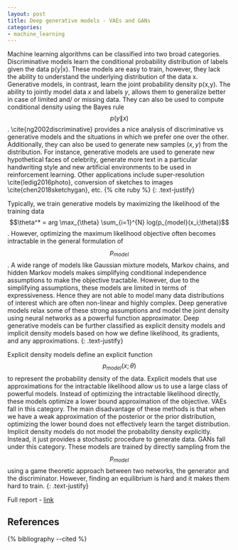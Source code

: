 ```yaml
---
layout: post
title: Deep generative models - VAEs and GANs
categories:
- machine_learning
---
```


Machine learning algorithms can be classified into two broad categories. Discriminative models learn the conditional probability distribution of labels given the data p(y\|x). These models are easy to train, however, they lack the ability to understand the underlying distribution of the data x. Generative models, in contrast, learn the joint probability density p(x,y). The ability to jointly model data $x$ and labels $y$, allows them to generalize better in case of limited and/ or missing data. They can also be used to compute conditional density using the Bayes rule $$p(y\|x)$$.  \cite{ng2002discriminative} provides a nice analysis of discriminative vs generative models and the situations in which we prefer one over the other. Additionally, they can also be used to generate new samples $(x,y)$ from the distribution. For instance, generative models are used to generate new hypothetical faces of celebrity, generate more text in a particular handwriting style and new artificial environments to be used in reinforcement learning. Other applications include super-resolution \cite{ledig2016photo}, conversion of sketches to images \cite{chen2018sketchygan}, etc. {% cite ruby %}
{: .text-justify} 

Typically, we train generative models by maximizing the likelihood of the training data $$\theta^* = arg \max_{\theta} \sum_{i=1}^{N} log(p_{model}(x_i;\theta))$$. However, optimizing the maximum likelihood objective often becomes intractable in the general formulation of $$p_{model}$$. A wide range of models like Gaussian mixture models, Markov chains, and hidden Markov models makes simplifying conditional independence assumptions to make the objective tractable. However, due to the simplifying assumptions, these models are limited in terms of expressiveness. Hence they are not able to model many data distributions of interest which are often non-linear and highly complex. Deep generative models relax some of these strong assumptions and model the joint density using neural networks as a powerful function approximator. Deep generative models can be further classified as explicit density models and implicit density models based on how we define likelihood, its gradients, and any approximations.
{: .text-justify} 

Explicit density models define an explicit function $$p_{model}(x;\theta)$$ to represent the probability density of the data. Explicit models that use approximations for the intractable likelihood allow us to use a large class of powerful models. Instead of optimizing the intractable likelihood directly, these models optimize a lower bound approximation of the objective. VAEs fall in this category. The main disadvantage of these methods is that when we have a weak approximation of the posterior or the prior distribution, optimizing the lower bound does not effectively learn the target distribution. Implicit density models do not model the probability density explicitly. Instead, it just provides a stochastic procedure to generate data. GANs fall under this category. These models are trained by directly sampling from the $$p_{model}$$ using a game theoretic approach between two networks, the generator and the discriminator. However, finding an equilibrium is hard and it makes them hard to train.
{: .text-justify} 

Full report - [link](https://github.com/gursimar/gursimar.github.io/raw/source/assets/CPSC540_project.pdf)

## References
{% bibliography --cited %}
